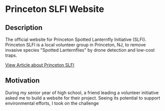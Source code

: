 # Princeton SLFI Website

## Description
The official website for Princeton Spotted Lanternfly Initiative (SLFI). Princeton SLFI is a local volunteer group in Princeton, NJ, to remove invasive species "Spotted Lanternflies" by drone detection and low-cost traps.

[View Article about Princeton SLFI](https://princetonperspectives.com/theyre-quieter-and-prettier-than-cicadas-but-spotted-lanternflies-are-a-nuisance/)

## Motivation
During my senior year of high school, a friend leading a volunteer initiative asked me to build a website for their project. Seeing its potential to support environmental efforts, I took on the challenge
